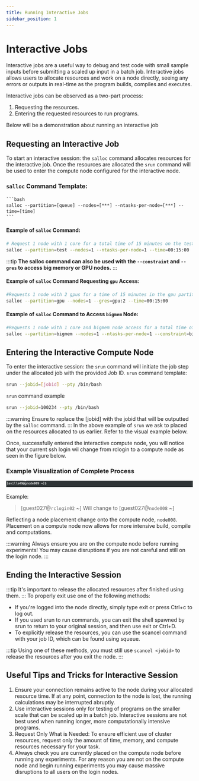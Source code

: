 ```yaml
---
title: Running Interactive Jobs
sidebar_position: 1
---
```

# Interactive Jobs
Interactive jobs are a useful way to debug and test code with small sample inputs before submitting a scaled up input in a batch job. Interactive jobs allows users to allocate resources and work on a node directly, seeing any errors or outputs in real-time as the program builds, compiles and executes.

Interactive jobs can be observed as a two-part process:
1. Requesting the resources.
2. Entering the requested resources to run programs.

Below will be a demonstration about running an interactive job
## Requesting an Interactive Job 


To start an interactive session: the `salloc` command allocates resources for the interactive job. Once the resources are allocated the `srun` command will be used to enter the compute node configured for the interactive node.


### `salloc` Command Template: 

    ```bash
    salloc --partition=[queue] --nodes=[***] --ntasks-per-node=[***] --time=[time]
    ```

#### Example of `salloc` Command: 

```bash
# Request 1 node with 1 core for a total time of 15 minutes on the test partition.
salloc --partition=test --nodes=1 --ntasks-per-node=1 --time=00:15:00
```


:::tip
**The salloc command can also be used with the `--constraint` and `--gres` to access big memory or GPU nodes.**
:::
#### Example of `salloc` Command Requesting `gpu` Access: 

```bash
#Requests 1 node with 2 gpus for a time of 15 minutes in the gpu partition.
salloc --partition=gpu --nodes=1 --gres=gpu:2 --time=00:15:00
```


#### Example of `salloc` Command to Access `bigmem` Node: 

```bash
#Requests 1 node with 1 core and bigmem node access for a total time of 15 minutes in the bigmem partition.
salloc --partition=bigmem --nodes=1 --ntasks-per-node=1 --constraint=bigmem --time=00:15:00
```
## Entering the Interactive Compute Node 
To enter the interactive session: the `srun` command will initiate the job step under the allocated job with the provided Job ID.
`srun` command template:

```bash
srun --jobid=[jobid] --pty /bin/bash
```

`srun` command example

```bash
srun --jobid=100234 --pty /bin/bash
```

:::warning
Ensure to replace the [jobid] with the jobid that will be outputted by the `salloc` command.
:::
In the above example of `srun` we ask to placed on the resources allocated to us earlier. Refer to the visual example below.

Once, successfully entered the interactive compute node, you will notice that your current ssh login wil change from rclogin to a compute node as seen in the figure below.

### Example Visualization of Complete Process 
![Interactive job Walkthrough](imgs/gnode009%20copy.png "Interactive Job Demonstration")


Example: 
>[guest027@`rclogin02` ~]
> Will change to
>[guest027@`node008` ~] 


   
   Reflecting a node placement change onto the compute node, `node008`. Placement on a compute node now allows for more intensive build, compile and computations. 

:::warning
Always ensure you are on the compute node before running experiments! You may cause disruptions if you are not careful and still on the login node.
:::
## Ending the Interactive Session 


:::tip
It's important to release the allocated resources after finished using them.
:::
To properly exit use one of the following methods:
- If you're logged into the node directly, simply type exit or press Ctrl+c to log out. 
- If you used srun to run commands, you can exit the shell spawned by srun to return to your original session, and then use exit or Ctrl+D.
- To explicitly release the resources, you can use the scancel command with your job ID, which can be found using squeue.

:::tip
Using one of these methods, you must still use `scancel <jobid>` to release the resources after you exit the node.
:::
## Useful Tips and Tricks for Interactive Session 
1. Ensure your connection remains active to the node during your allocated resource time. If at any point, connection to the node is lost, the running calculations may be interrupted abruptly.
2. Use interactive sessions only for testing of programs on the smaller scale that can be scaled up in a batch job. Interactive sessions are not best used when running longer, more computationally intensive programs.
3. Request Only What is Needed: To ensure efficient use of cluster resources, request only the amount of time, memory, and compute resources necessary for your task.
4. Always check you are currently placed on the compute node before running any experiments. For any reason you are not on the compute node and begin running experiments you may cause massive disruptions to all users on the login nodes.
